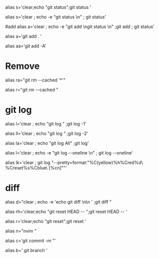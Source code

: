 


alias  s='clear;echo "git status";git status '

alias  s='clear ; echo -e "git status  \n" ; git status'



#add
alias   a='clear ; echo -e "git add \ngit status  \n" ;git add ; git status'

alias   a='git add . '

alias  aa='git   add -A'



# Remove 
alias ra="git rm --cached '*'"

alias r="git rm --cached "



# git log
alias  l='clear ; echo "git log "     ;git log -1'

alias ll='clear ; echo "git log "     ;git log -2'

alias la='clear ; echo "git log All"  ;git log'

alias  l='clear ; echo -e "git log --oneline  \n" ; git log --oneline'

alias lk='clear ; git log "--pretty=format:\"%C(yellow)%h%Cred%d\\ %Creset%s%Cblue\\ [%cn]\""'





# diff 
alias d="clear ; echo -e 'echo git diff \n\n ' ;git diff "

alias rh='clear;echo "git reset HEAD -- ";git reset HEAD -- '

alias r='clear;echo "git reset";git reset '


alias  n="nvim "

alias  c='git commit -m "'

alias  b=' git branch '




